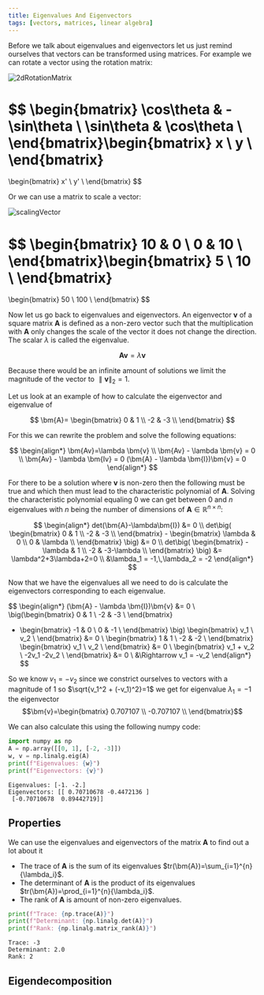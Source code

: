 ```yaml
---
title: Eigenvalues And Eigenvectors
tags: [vectors, matrices, linear algebra]
---
```



<!--- WARNING: THIS FILE WAS AUTOGENERATED! DO NOT EDIT! Instead, edit the notebook w/the location & name as this file.-->

Before we talk about eigenvalues and eigenvectors let us just remind ourselves that vectors can be transformed using matrices. For example we can rotate a vector using the rotation matrix:

![2dRotationMatrix](/img/maths/2dRotationMatrix.png)

$$
\begin{bmatrix}
  \cos\theta & -\sin\theta \\
  \sin\theta &  \cos\theta \\
\end{bmatrix}\begin{bmatrix}
  x \\
  y \\
\end{bmatrix}
=
\begin{bmatrix}
  x' \\
  y' \\
\end{bmatrix}
$$

Or we can use a matrix to scale a vector:

![scalingVector](/img/maths/scalingVector.png)

$$
\begin{bmatrix}
  10 & 0 \\
  0 & 10 \\
\end{bmatrix}\begin{bmatrix}
  5 \\
  10 \\
\end{bmatrix}
=
\begin{bmatrix}
  50 \\
  100 \\
\end{bmatrix}
$$

Now let us go back to eigenvalues and eigenvectors. An eigenvector $\bm{v}$ of a square matrix $\bm{A}$ is defined as a non-zero vector such that the multiplication with $\bm{A}$ only changes the scale of the vector it does not change the direction. The scalar $\lambda$ is called the eigenvalue.

$$\bm{Av}=\lambda \bm{v}$$

Because there would be an infinite amount of solutions we limit the magnitude of the vector to $\parallel\bm{v}\parallel_2=1$.

Let us look at an example of how to calculate the eigenvector and eigenvalue of

$$
\bm{A}=
\begin{bmatrix}
  0 & 1 \\
  -2 & -3 \\
\end{bmatrix}
$$

For this we can rewrite the problem and solve the following equations:

$$
\begin{align*}
\bm{Av}=\lambda \bm{v} \\
\bm{Av} - \lambda \bm{v} = 0 \\
\bm{Av} - \lambda \bm{Iv} = 0
(\bm{A} - \lambda \bm{I})\bm{v} = 0
\end{align*}
$$

For there to be a solution where $\bm{v}$ is non-zero then the following must be true and which then must lead to the characteristic polynomial of $\bm{A}$. Solving the characteristic polynomial equaling 0 we can get between 0 and $n$ eigenvalues with $n$ being the number of dimensions of $\bm{A} \in \mathbb{R}^{n \times n}$:

$$
\begin{align*}
det(\bm{A}-\lambda\bm{I}) &= 0 \\
det\big(
    \begin{bmatrix}
      0 & 1 \\
      -2 & -3 \\
    \end{bmatrix}
    - \begin{bmatrix}
      \lambda & 0 \\
      0 & \lambda \\
    \end{bmatrix}
\big) &= 0 \\
det\big(
    \begin{bmatrix}
      -\lambda & 1 \\
      -2 & -3-\lambda \\
    \end{bmatrix}
\big) &= \lambda^2+3\lambda+2=0 \\
&\lambda_1 = -1,\,\lambda_2 = -2
\end{align*}
$$

Now that we have the eigenvalues all we need to do is calculate the eigenvectors corresponding to each eigenvalue.

$$
\begin{align*}
(\bm{A} - \lambda \bm{I})\bm{v} &= 0 \\
\big(\begin{bmatrix}
      0 & 1 \\
      -2 & -3 \\
\end{bmatrix}
- \begin{bmatrix}
      -1 & 0 \\
      0 & -1 \\
\end{bmatrix} \big)
\begin{bmatrix}
      v_1 \\
      v_2 \\
\end{bmatrix} &= 0 \\
\begin{bmatrix}
      1 & 1 \\
      -2 & -2 \\
\end{bmatrix}
\begin{bmatrix}
      v_1 \\
      v_2 \\
\end{bmatrix} &= 0 \\
\begin{bmatrix}
      v_1 + v_2 \\
      -2v_1 -2v_2 \\
\end{bmatrix} &= 0 \\
&\Rightarrow v_1 = -v_2
\end{align*}
$$

So we know $v_1 = -v_2$ since we constrict ourselves to vectors with a magnitude of 1 so $\sqrt{v_1^2 + (-v_1)^2}=1$ we get for eigenvalue $\lambda_1=-1$ the eigenvector
$$\bm{v}=\begin{bmatrix}
      0.707107 \\
      -0.707107 \\
\end{bmatrix}$$

We can also calculate this using the following numpy code:


```python
import numpy as np
A = np.array([[0, 1], [-2, -3]])
w, v = np.linalg.eig(A)
print(f"Eigenvalues: {w}")
print(f"Eigenvectors: {v}")
```

<CodeOutputBlock lang="python">

    Eigenvalues: [-1. -2.]
    Eigenvectors: [[ 0.70710678 -0.4472136 ]
     [-0.70710678  0.89442719]]


</CodeOutputBlock>

## Properties

We can use the eigenvalues and eigenvectors of the matrix $\bm{A}$ to find out a lot about it

- The trace of $\bm{A}$ is the sum of its eigenvalues $tr(\bm{A})=\sum_{i=1}^{n}{\lambda_i}$.
- The determinant of $\bm{A}$ is the product of its eigenvalues $tr(\bm{A})=\prod_{i=1}^{n}{\lambda_i}$.
- The rank of $\bm{A}$ is amount of non-zero eigenvalues.



```python
print(f"Trace: {np.trace(A)}")
print(f"Determinant: {np.linalg.det(A)}")
print(f"Rank: {np.linalg.matrix_rank(A)}")
```

<CodeOutputBlock lang="python">

    Trace: -3
    Determinant: 2.0
    Rank: 2


</CodeOutputBlock>

## Eigendecomposition

